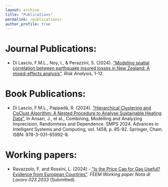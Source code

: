 ```yaml
---
layout: archive
title: "Publications"
permalink: /publications/
author_profile: true
---
```


Journal Publications:
======
* Di Lascio, F.M.L., Noy, I., & Perazzini, S. (2024). ["Modeling spatial correlation between earthquake insured losses in New Zealand: A mixed-effects analysis"](https://onlinelibrary.wiley.com/doi/10.1111/risa.16638?af=R). _Risk Analysis_, 1-12.


Book Publications:
======
* Di Lascio, F.M.L., Pappadà, R. (2024). [“Hierarchical Clustering and CoClust Algorithm: A Nested Procedure to Analyse Sustainable Heating Data”](https://link.springer.com/chapter/10.1007/978-3-031-65993-5_10=), In Ansari, J., et al., Combining, Modelling and Analyzing Imprecision, Randomness and Dependence. SMPS 2024. Advances in Intelligent Systems and Computing, vol. 1458, p. 85-92. Springer, Cham. ISBN: 978-3-031-65992-8.

Working papers:
======

* Ravazzolo, F. and Rossini, L. (2024) - ["Is the Price Cap for Gas Useful? Evidence from European Countries"](https://www.feem.it/publications/is-the-price-cap-for-gas-useful-evidence-from-european-countries/). _FEEM Working paper Nota di Lavoro 023.2033_ (Submitted).

